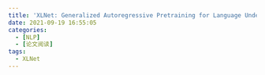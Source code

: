 ```yaml
---
title: 'XLNet: Generalized Autoregressive Pretraining for Language Understanding'
date: 2021-09-19 16:55:05
categories:
  - [NLP]
  - [论文阅读]
tags:
  - XLNet
---
```


